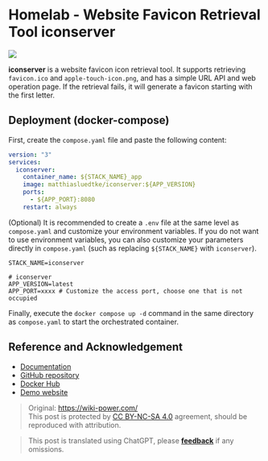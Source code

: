 # Homelab - Website Favicon Retrieval Tool iconserver

![](https://wiki-media-1253965369.cos.ap-guangzhou.myqcloud.com/img/20230304195157.png)

**iconserver** is a website favicon icon retrieval tool. It supports retrieving `favicon.ico` and `apple-touch-icon.png`, and has a simple URL API and web operation page. If the retrieval fails, it will generate a favicon starting with the first letter.

## Deployment (docker-compose)

First, create the `compose.yaml` file and paste the following content:

```yaml title="compose.yaml"
version: "3"
services:
  iconserver:
    container_name: ${STACK_NAME}_app
    image: matthiasluedtke/iconserver:${APP_VERSION}
    ports:
      - ${APP_PORT}:8080
    restart: always
```

(Optional) It is recommended to create a `.env` file at the same level as `compose.yaml` and customize your environment variables. If you do not want to use environment variables, you can also customize your parameters directly in `compose.yaml` (such as replacing `${STACK_NAME}` with `iconserver`).

```dotenv title=".env"
STACK_NAME=iconserver

# iconserver
APP_VERSION=latest
APP_PORT=xxxx # Customize the access port, choose one that is not occupied
```

Finally, execute the `docker compose up -d` command in the same directory as `compose.yaml` to start the orchestrated container.

## Reference and Acknowledgement

- [Documentation](https://github.com/mat/besticon#docker)
- [GitHub repository](https://github.com/mat/besticon)
- [Docker Hub](https://hub.docker.com/r/matthiasluedtke/iconserver)
- [Demo website](https://besticon-demo.herokuapp.com/)

> Original: <https://wiki-power.com/>  
> This post is protected by [CC BY-NC-SA 4.0](https://creativecommons.org/licenses/by/4.0/deed.en) agreement, should be reproduced with attribution.

> This post is translated using ChatGPT, please [**feedback**](https://github.com/linyuxuanlin/Wiki_MkDocs/issues/new) if any omissions.